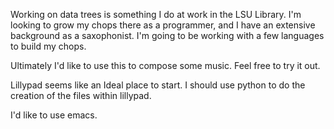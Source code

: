 Working on data trees is something I do at work in the LSU Library. I'm looking to grow my chops there as a programmer, and I have an extensive background as a saxophonist. I'm going to be working with a few languages to build my chops.

Ultimately I'd like to use this to compose some music. Feel free to try it out.

Lillypad seems like an Ideal place to start. I should use python to do the creation of the files within lillypad. 

I'd like to use emacs.


